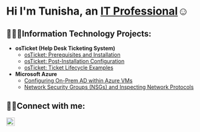 <h1>Hi I'm Tunisha, an <a href="https://linkedin.com/in/Tunishabell">IT Professional</a>☺</h1>

<h2>👩🏾‍💻Information Technology Projects:</h2>

- <b>osTicket (Help Desk Ticketing System)</b>
  - [osTicket: Prerequisites and Installation](https://github.com/tbell9/osticket-prereqs)
  - [osTicket: Post-Installation Configuration](https://github.com/tbell9/post-install-config)
  - [osTicket: Ticket Lifecycle Examples](https://github.com/tbell9/ticket-lifecycle)
- <b>Microsoft Azure</b>
  - [Configuring On-Prem AD within Azure VMs](https://github.com/tbell9/configure-ad)
  - [Network Security Groups (NSGs) and Inspecting Network Protocols](https://github.com/tbell9/azure-network-protocols)

<h2>🤳🏾Connect with me:</h2>

[<img align="left" alt="Tunisha | LinkedIn" width="22px" src="https://cdn.jsdelivr.net/npm/simple-icons@v3/icons/linkedin.svg" />][linkedin]

[linkedin]: https://linkedin.com/in/Tunishabell
